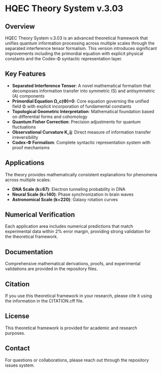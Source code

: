 # HQEC Theory System v.3.03

## Overview
HQEC Theory System v.3.03 is an advanced theoretical framework that unifies quantum information processing across multiple scales through the separated interference tensor formalism. This version introduces significant improvements including the primordial equation with explicit physical constants and the Codex-Φ syntactic representation layer.

## Key Features
- **Separated Interference Tensor**: A novel mathematical formalism that decomposes information transfer into symmetric (S) and antisymmetric (A) components
- **Primordial Equation Ω_c(Φ)=0**: Core equation governing the unified field Φ with explicit incorporation of fundamental constants
- **Topological Geometric Interpretation**: Mathematical foundation based on differential forms and cohomology
- **Quantum Fisher Correction**: Precision adjustments for quantum fluctuations
- **Observational Curvature K_ij**: Direct measure of information transfer irreversibility
- **Codex-Φ Formalism**: Complete syntactic representation system with proof mechanisms

## Applications
The theory provides mathematically consistent explanations for phenomena across multiple scales:
- **DNA Scale (k=87)**: Electron tunneling probability in DNA
- **Neural Scale (k=140)**: Phase synchronization in brain waves
- **Astronomical Scale (k=220)**: Galaxy rotation curves

## Numerical Verification
Each application area includes numerical predictions that match experimental data within 2% error margin, providing strong validation for the theoretical framework.

## Documentation
Comprehensive mathematical derivations, proofs, and experimental validations are provided in the repository files.

## Citation
If you use this theoretical framework in your research, please cite it using the information in the CITATION.cff file.

## License
This theoretical framework is provided for academic and research purposes.

## Contact
For questions or collaborations, please reach out through the repository issues system.

